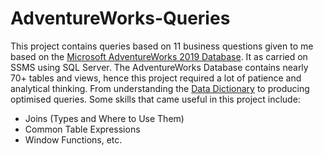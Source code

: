 # AdventureWorks-Queries
This project contains queries based on 11 business questions given to me based on the [Microsoft AdventureWorks 2019 Database](https://github.com/Microsoft/sql-server-samples/releases/download/adventureworks/AdventureWorks2019.bak). It as carried on SSMS using SQL Server.
The AdventureWorks Database contains nearly 70+ tables and views, hence this project required a lot of patience and analytical thinking. From understanding the [Data Dictionary](https://dataedo.com/download/AdventureWorks.pdf) to producing optimised queries. Some skills that came useful in this project include:
* Joins (Types and Where to Use Them)
* Common Table Expressions
* Window Functions, etc.
